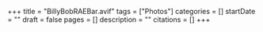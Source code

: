 +++
title = "BillyBobRAEBar.avif"
tags = ["Photos"]
categories = []
startDate = ""
draft = false
pages = []
description = ""
citations = []
+++
